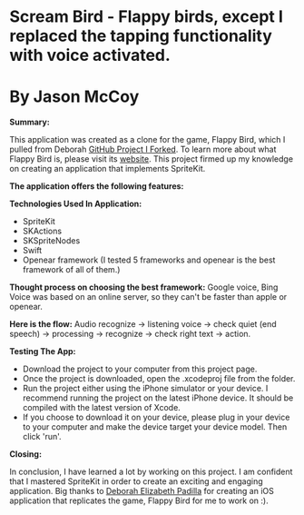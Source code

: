 # Scream Bird - Flappy birds, except I replaced the tapping functionality with voice activated.
# By Jason McCoy

**Summary:**

This application was created as a clone for the game, Flappy Bird, which I pulled from Deborah [GitHub Project I Forked](https://github.com/deborahelizabethpadilla/Flappy-Bird). To learn more about what Flappy Bird is, please visit its [website](https://flappybird.io). This project firmed up my knowledge on creating an application that implements SpriteKit.


**The application offers the following features:**

**Technologies Used In Application:**
* SpriteKit
* SKActions
* SKSpriteNodes
* Swift
* Openear framework (I tested 5 frameworks and openear is the best framework of all of them.)


**Thought process on choosing the best framework:**
Google voice, Bing Voice was based on an online server, so they can't be faster than apple or openear.

**Here is the flow:**
Audio recognize -> listening voice -> check quiet (end speech) -> processing -> recognize -> check right text -> action.


**Testing The App:**
* Download the project to your computer from this project page.
* Once the project is downloaded, open the .xcodeproj file from the folder.
* Run the project either using the iPhone simulator or your device. I recommend running the project on the latest iPhone device. It should be compiled with the latest version of Xcode.
* If you choose to download it on your device, please plug in your device to your computer and make the device target your device model. Then click 'run'.


**Closing:**

In conclusion, I have learned a lot by working on this project. I am confident that I mastered SpriteKit in order to create an exciting and engaging application. Big thanks to [Deborah Elizabeth Padilla](https://github.com/deborahelizabethpadilla) for creating an iOS application that replicates the game, Flappy Bird for me to work on :).
